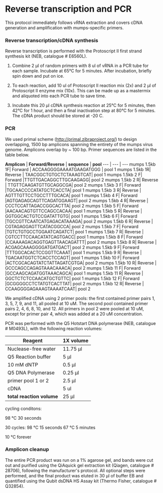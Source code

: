 # Reverse transcription and PCR

This protocol immediately follows vRNA extraction and covers cDNA generation and amplification with mumps-specific primers. 

### Reverse transcription/cDNA synthesis
Reverse transcription is performed with the Protoscript II first strand synthesis kit (NEB, catalogue # E6560L). 

1. Combine 2 µl of random primers with 8 ul of vRNA in a PCR tube for each sample. Incubate at 65°C for 5 minutes. After incubation, briefly spin down and put on ice. 

2. To each reaction, add 10 ul of Protoscript II reaction mix (2x) and 2 µl of Protoscript II enzyme mix (10x). This can be made up as a mastermix and aliquoted into each PCR tube to save time. 

3. Incubate this 20 µl cDNA synthesis reaction at 25°C for 5 minutes, then 42°C for 1 hour, and then a final inactivation step at 80°C for 5 minutes. The cDNA product should be stored at -20 C.

### PCR
We used primal scheme (http://primal.zibraproject.org/) to design overlapping, 1500 bp amplicons spanning the entirety of the mumps virus genome. Amplicons overlap by ~ 100 bp. Primer sequences are listed in the table below. 

**Amplicon** | **Forward/Reverse** | **sequence** | **pool**
--- | --- | --- 
mumps 1.5kb 1F| Forward | ACCAAGGGGAAAATGAAGATGGG | pool 1 
mumps 1.5kb 1R| Reverse | TAACGGCTGTGCTCTAAAGTCAT| pool 1
mumps 1.5kb 2 F| Forward |TTGTTGACAGGCTTGCAAGAGG| pool 2
mumps 1.5kb 2 R| Reverse | TTGTTCAAGATGTTGCAGGCGA| pool 2
mumps 1.5kb 3 F| Forward |TGCAACCCCATATGCTCACCTA| pool 1
mumps 1.5kb 3 R| Reverse | AGTTTGTTCCTGCCTTTGCACA| pool 1
mumps 1.5kb 4 F| Forward |AGTGAGAGCAGTTCAGATGGAAGT| pool 2
mumps 1.5kb 4 R| Reverse | CCCTCCATTAGACCGGCACTTA| pool 2
mumps 1.5kb 5 F| Forward |AACAACAGTGTTCCAGCCACAA| pool 1
mumps 1.5kb 5 R| Reverse | GGTGGCACTGTCCGATATTGTG| pool 1
mumps 1.5kb 6 F| Forward |TGCCGTTCAATCATGAGACATAAAGA| pool 2
mumps 1.5kb 6 R| Reverse | CGTAGAGGAGTTCATACGGCCA| pool 2
mumps 1.5kb 7 F| Forward |TGTCTGTGCCTGGAATCAGATCT| pool 1
mumps 1.5kb 7 R| Reverse | CGTCCTTCCAACATATCAGTGACC| pool 1
mumps 1.5kb 8 F| Forward |CCAAAAGACAGGTGAGTTAACAGATTT| pool 2
mumps 1.5kb 8 R| Reverse | ACGAGCAAAGGGGATGATGACT| pool 2
mumps 1.5kb 9 F| Forward |TTTGGCACACTCCGGTTCAAAT| pool 1
mumps 1.5kb 9 R| Reverse | TGACAATGGTCTCACCTCCAGT| pool 1
mumps 1.5kb 10 F| Forward |ACTCGCACAGTATCTATTAGATCGTGA| pool 2
mumps 1.5kb 10 R| Reverse | GCCCAGCCAGAGTAAACAAACA| pool 2
mumps 1.5kb 11 F| Forward |GCCAAGCAGATGGTAAACAGCA| pool 1
mumps 1.5kb 11 R| Reverse | GGCTCTCTCCAACATGCTGTTC| pool 1
mumps 1.5kb 12 F| Forward |GCGGGGCCTCTATGTCACTTAT| pool 2
mumps 1.5kb 12 R| Reverse | CCAAGGGGAGAAAGTAAAATCAAT| pool 2


We amplified cDNA using 2 primer pools: the first contained primer pairs 1, 3, 5, 7, 9, and 11, all pooled at 10 uM. The second pool contained primer pairs 2, 4, 6, 8, 10, and 12. All primers in pool 2 were pooled at 10 uM, except for primer pair 4, which was added at a 20 uM concentration. 

PCR was performed with the Q5 Hotstart DNA polymerase (NEB, catalogue # M0493L), with the following reaction volumes: 

**Reagent** | **1X volume**
--- | --- 
Nuclease-free water| 11.75 µl
Q5 Reaction buffer | 5 µl
10 mM dNTP| 0.5 µl
Q5 DNA Polymerase| 0.25 µl
primer pool 1 or 2| 2.5 µl
cDNA | 5 ul
**total reaction volume** | 25 µl

cycling conditons:

98 °C 30 seconds

30 cycles:
98 °C 15 seconds
67 °C 5 minutes

10 °C forever


### Amplicon cleanup
The entire PCR product was run on a 1% agarose gel, and bands were cut out and purified using the QiAquick gel extraction kit (Qiagen, catalogue # 28706), following the manufacturer's protocol. All optional steps were performed, and the final product was eluted in 30 µl of buffer EB and quantified using the Qubit dsDNA HS Assay kit (Thermo Fisher, catalogue # Q32854). 
